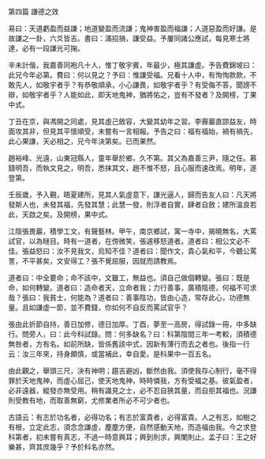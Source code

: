 第四篇    謙德之效

易曰：天道虧盈而益謙；地道變盈而流謙；鬼神害盈而福謙；人道惡盈而好謙。是故謙之一卦，六爻皆吉。書曰：滿招損，謙受益。予屢同諸公應試，每見寒士將達，必有一段謙光可掬。

辛未計偕，我嘉善同袍凡十人，惟丁敬宇賓，年最少，極其謙虛。予告費錦坡曰：此兄今年必第。費曰：何以見之？予曰：惟謙受福。兄看十人中，有恂恂款款，不敢先人，如敬宇者乎？有恭敬順承，小心謙畏，如敬宇者乎？有受侮不答，聞謗不辯，如敬宇者乎？人能如此，即天地鬼神，猶將佑之，豈有不發者？及開榜，丁果中式。

丁丑在京，與馮開之同處，見其虛己斂容，大變其幼年之習。李霽巖直諒益友，時面攻其非，但見其平懷順受，未嘗有一言相報。予告之曰：福有福始，禍有禍先，此心果謙，天必相之，兄今年決第矣。已而果然。

趙裕峰、光遠，山東冠縣人，童年舉於鄉，久不第。其父為嘉善三尹，隨之任。慕錢明吾，而執文見之，明吾，悉抹其文，趙不惟不怒，且心服而速改焉。明年，遂登第。

壬辰歲，予入覲，晤夏建所，見其人氣虛意下，謙光逼人，歸而告友人曰：凡天將發斯人也，未發其福，先發其慧；此慧一發，則浮者自實，肆者自斂；建所溫良若此，天啟之矣。及開榜，果中式。

江陰張畏巖，積學工文，有聲藝林。甲午，南京鄉試，寓一寺中，揭曉無名，大罵試官，以為瞇目。時有一道者，在傍微笑，張遽移怒道者。道者曰：相公文必不佳。張益怒曰：汝不見我文，烏知不佳？道者曰：聞作文，貴心氣和平，今聽公罵詈，不平甚矣，文安得工？張不覺屈服，因就而請教焉。

道者曰：中全要命；命不該中，文雖工，無益也。須自己做個轉變。張曰：既是命，如何轉變。道者曰：造命者天，立命者我；力行善事，廣積陰德，何福不可求哉？張曰：我貧士，何能為？道者曰：善事陰功，皆由心造，常存此心，功德無量。且如謙虛一節，並不費錢，你如何不自反而罵試官乎？

張由此折節自持，善日加修，德日加厚。丁酉，夢至一高房，得試錄一冊，中多缺行。問旁人，曰：此今科試錄。問：何多缺名？曰：科第陰間三年一考較，須積德無咎者，方有名。如前所缺，皆係舊該中式，因新有薄行而去之者也。後指一行云：汝三年來，持身頗慎，或當補此，幸自愛。是科果中一百五名。

由此觀之，舉頭三尺，決有神明；趨吉避凶，斷然由我。須使我存心制行，毫不得罪於天地鬼神，而虛心屈己，使天地鬼神，時時憐我，方有受福之基。彼氣盈者，必非遠器，縱發亦無受用。稍有識見之士，必不忍自狹其量，而自拒其福也。況謙則受教有地，而取善無窮，尤修業者所必不可少者也。

古語云：有志於功名者，必得功名；有志於富貴者，必得富貴。人之有志，如樹之有根，立定此志，須念念謙虛，塵塵方便，自然感動天地，而造福由我。今之求登科第者，初未嘗有真志，不過一時意興耳；興到則求，興闌則止。孟子曰：王之好樂甚，齊其庶幾乎？予於科名亦然。
